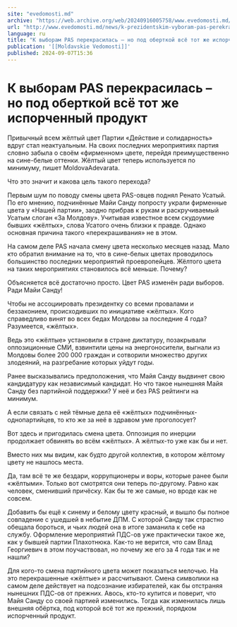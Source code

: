 ```yaml
---
site: "evedomosti.md"
archive: "https://web.archive.org/web/20240916005758/www.evedomosti.md/news/k-prezidentskim-vyboram-pas-perekrasilas-no-pod-obyortkoj-vs"
url: "http://www.evedomosti.md/news/k-prezidentskim-vyboram-pas-perekrasilas-no-pod-obyortkoj-vs"
language: ru
title: "К выборам PAS перекрасилась – но под оберткой всё тот же испорченный продукт"
publication: '[[Moldavskie Vedomosti]]'
published: 2024-09-07T15:36
---
```


# К выборам PAS перекрасилась – но под оберткой всё тот же испорченный продукт

Привычный всем жёлтый цвет Партии «Действие и солидарность» вдруг стал неактуальным. На своих последних мероприятиях партия словно забыла о своём «фирменном» цвете, перейдя преимущественно на сине-белые оттенки. Жёлтый цвет теперь используется по минимуму, пишет MoldovaAdevarata.

Что это значит и какова цель такого перехода?

Первым шум по поводу смены цвета PAS-овцев поднял Ренато Усатый. По его мнению, подчинённые Майи Санду попросту украли фирменные цвета у «Нашей партии», заодно прибрав к рукам и раскручиваемый Усатым слоган «За Молдову». Учитывая известное всем скудоумие бывших «жёлтых», слова Усатого очень близки к правде. Однако основная причина такого «перекрашивания» не в этом.

На самом деле PAS начала смену цвета несколько месяцев назад. Мало кто обратил внимание на то, что в сине-белых цветах проводилось большинство последних мероприятий проевропейцев. Жёлтого цвета на таких мероприятиях становилось всё меньше. Почему?

Объясняется всё достаточно просто. Цвет PAS изменён ради выборов. Ради Майи Санду!️

Чтобы не ассоциировать президентку со всеми провалами и беззаконием, происходивших по инициативе «жёлтых». Кого справедливо винят во всех бедах Молдовы за последние 4 года? Разумеется, «жёлтых».

Ведь это «жёлтые» установили в стране диктатуру, позакрывали оппозиционные СМИ, взвинтили цены на энергоносители, выгнали из Молдовы более 200 000 граждан и сотворили множество других злодеяний, на разгребание которых уйдут годы.

Ранее высказывались предположения, что Майя Санду выдвинет свою кандидатуру как независимый кандидат. Но что такое нынешняя Майя Санду без партийной поддержки? У неё и без PAS рейтинги на минимум.

А если связать с ней тёмные дела её «жёлтых» подчинённых-однопартийцев, то кто же за неё в здравом уме проголосует?

Вот здесь и пригодилась смена цвета. Оппозиция по инерции продолжает обвинять во всём «жёлтых». А жёлтых-то уже как бы и нет.

Вместо них мы видим, как будто другой коллектив, в котором жёлтому цвету не нашлось места.

Да, там всё те же бездари, коррупционеры и воры, которые ранее были «жёлтыми». Только вот смотрятся они теперь по-другому. Равно как человек, сменивший причёску. Как бы те же самые, но вроде как не совсем.

Добавить бы ещё к синему и белому цвету красный, и вышло бы полное совпадение с ушедшей в небытие ДПМ. С которой Санду так страстно обещала бороться, и чьих людей она в итоге заманила к себе на службу. Оформление мероприятий ПДС-ов уже практически такое же, как у бывшей партии Плахотнюка. Как-то не верится, что сам Влад Георгиевич в этом поучаствовал, но почему же его за 4 года так и не нашли?

Для кого-то смена партийного цвета может показаться мелочью. На это перекрашенные «жёлтые» и рассчитывают. Смена символики на самом деле действует на подсознание избирателей, как бы отстраняя нынешних ПДС-ов от прежних. Авось, кто-то купится и поверит, что Майя Санду со своей партией изменились. Тогда как изменилась лишь внешняя обёртка, под которой всё тот же прежний, порядком испорченный продукт.